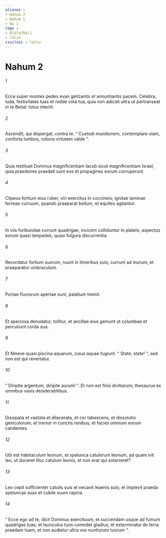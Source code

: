 ```yaml
---
aliases : 
- Nahum 2
- Nahum 1
- Na 1
tags : 
- Bible/Na/1
- latin
cssclass : latin
---
```


# Nahum 2

###### 1
Ecce super montes pedes evan gelizantis et annuntiantis pacem. Celebra, Iuda, festivitates tuas et redde vota tua, quia non adiciet ultra ut pertranseat in te Belial: totus interiit.
###### 2
Ascendit, qui dispergat, contra te. “ Custodi munitionem, contemplare viam, conforta lumbos, robora virtutem valde ”.
###### 3
Quia restituet Dominus magnificentiam Iacob sicut magnificentiam Israel, quia praedones praedati sunt eos et propagines eorum corruperunt.
###### 4
Clipeus fortium eius ruber, viri exercitus in coccineis; ignitae laminae ferreae curruum, quando praeparat bellum, et equites agitantur.
###### 5
In viis furibundae currunt quadrigae, invicem colliduntur in plateis; aspectus eorum quasi lampades, quasi fulgura discurrentia.
###### 6
Recordatur fortium suorum, ruunt in itineribus suis; currunt ad murum, et praeparatur umbraculum.
###### 7
Portae fluviorum apertae sunt, palatium tremit.
###### 8
Et speciosa denudatur, tollitur, et ancillae eius gemunt ut columbae et percutiunt corda sua.
###### 9
Et Nineve quasi piscina aquarum, cuius aquae fugiunt. “ State, state! ”; sed non est qui revertatur.
###### 10
“ Diripite argentum, diripite aurum! ”. Et non est finis divitiarum; thesaurus ex omnibus vasis desiderabilibus.
###### 11
Dissipata et vastata et dilacerata, et cor tabescens, et dissolutio geniculorum; et tremor in cunctis renibus, et facies omnium eorum candentes. 
###### 12
Ubi est habitaculum leonum, et spelunca catulorum leonum, ad quam ivit leo, ut duceret illuc catulum leonis, et non erat qui exterreret?
###### 13
Leo cepit sufficienter catulis suis et necavit leaenis suis; et implevit praeda speluncas suas et cubile suum rapina.
###### 14
“ Ecce ego ad te, dicit Dominus exercituum, et succendam usque ad fumum quadrigas tuas; et leunculos tuos comedet gladius, et exterminabo de terra praedam tuam, et non audietur ultra vox nuntiorum tuorum ”.
